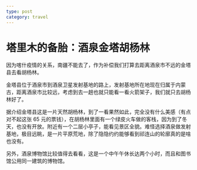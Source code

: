 ```yaml
---
type: post
category: travel
---
```


# 塔里木的备胎：酒泉金塔胡杨林

因为喀什疫情的关系，南疆不能去了，作为补偿我们打算去距离酒泉市不远的金塔县去看胡杨林。

金塔县位于酒泉市到酒泉卫星发射基地的路上，发射基地所在地现在归属于内蒙古，距离酒泉市比较远，考虑到去一趟也就只能看一看火箭架子，我们就只去胡杨林好了。

据介绍金塔县这是一片天然胡杨林，到了一看果然如此，完全没有什么美感（有点对不起这张 65 元的票钱），在胡杨林里面有一个绿皮火车做的客栈，因为到了冬天，也没有开放。附近有一个二层小亭子，能看见景区全貌。难怪选择酒泉做发射基地，极目远眺，是一片平原荒地，除了隐隐约约能够看到祁连山的轮廓真的是啥也没有。

另外，酒泉博物馆比较值得去看看，这是一个中午午休长达两个小时，而且和图书馆公用同一建筑的博物馆。
